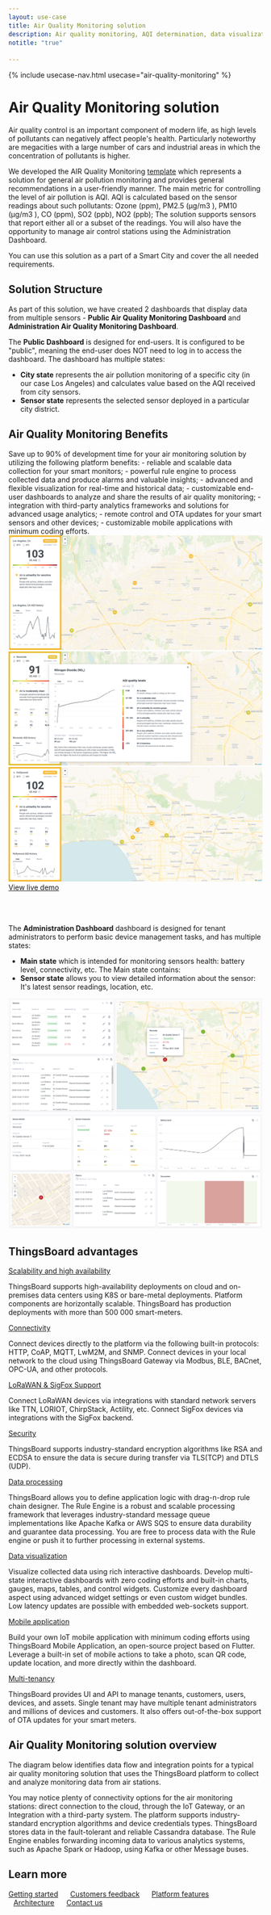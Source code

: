 ```yaml
---
layout: use-case
title: Air Quality Monitoring solution
description: Air quality monitoring, AQI determination, data visualization and device management with ThingsBoard IoT Platform
notitle: "true"

---
```


{% include usecase-nav.html usecase="air-quality-monitoring" %}

<h1 class="usecase-title">Air Quality Monitoring solution</h1>

Air quality control is an important component of modern life, as high levels of pollutants can negatively affect people's health. 
Particularly noteworthy are megacities with a large number of cars and industrial areas in which the concentration of pollutants is higher.

We developed the AIR Quality Monitoring <a href="/docs/paas/solution-templates/air-quality-monitoring">template</a> which represents a solution for general air pollution monitoring and provides general recommendations in a user-friendly manner. 
The main metric for controlling the level of air pollution is AQI.
AQI is calculated based on the sensor readings about such pollutants: Ozone (ppm), PM2.5 (µg/m3 ), PM10 (µg/m3 ), CO (ppm), SO2 (ppb), NO2 (ppb);
The solution supports sensors that report either all or a subset of the readings.
You will also have the opportunity to manage air control stations using the Administration Dashboard.

You can use this solution as a part of a Smart City and cover the all needed requirements.

<h2>Solution Structure</h2>

As part of this solution, we have created 2 dashboards that display data from multiple sensors - **Public Air Quality Monitoring Dashboard** and **Administration Air Quality Monitoring Dashboard**.

The **Public Dashboard** is designed for end-users. It is configured to be "public", meaning the end-user does NOT need to log in to access the dashboard. The dashboard has multiple states:
- **City state** represents the air pollution monitoring of a specific city (in our case Los Angeles) and calculates  value based on the AQI received from city sensors.
- **Sensor state** represents the selected sensor deployed in a particular city district.

<h2>Air Quality Monitoring Benefits</h2>
Save up to 90% of development time for your air monitoring solution by utilizing the following platform benefits:
- reliable and scalable data collection for your smart monitors;
- powerful rule engine to process collected data and produce alarms and valuable insights;
- advanced and flexible visualization for real-time and historical data;
- customizable end-user dashboards to analyze and share the results of air quality monitoring;
- integration with third-party analytics frameworks and solutions for advanced usage analytics;
- remote control and OTA updates for your smart sensors and other devices;
- customizable mobile applications with minimum coding efforts.

<div class="usecase-carousel owl-carousel owl-theme">
    <div>
        <img class="item-image" src="/images/usecases/air-quality/aq1.png">
    </div>
    <div>
        <img class="item-image" src="/images/usecases/air-quality/aq2.png">
    </div>
    <div>
        <img class="item-image" src="/images/usecases/air-quality/aq3.png">
    </div>
</div>

<div class="center" style="margin-bottom: 64px;">
    <a target="_blank" href="https://thingsboard.cloud/dashboard/ec564620-82b2-11ed-a624-8360a2a6cb0e?publicId=4978baf0-8a92-11ec-98f9-ff45c37940c6" class="button">View live demo</a>
</div>

The **Administration Dashboard** dashboard is designed for tenant administrators to perform basic device management tasks, and has multiple states:
-  **Main state** which is intended for monitoring sensors health: battery level, connectivity, etc. The Main state contains:
- **Sensor state** allows you to view detailed information about the sensor: It's latest sensor readings, location, etc. 

<div class="usecase-carousel owl-carousel owl-theme">
    <div>
        <img class="item-image" src="/images/usecases/air-quality/aq4.png">
    </div>
    <div>
        <img class="item-image" src="/images/usecases/air-quality/aq5.png">
    </div>
</div>

## ThingsBoard advantages
<section class="usecase-advantages">
    <div class="usecase-background">
        <div class="bottom-features1"></div><div class="bottom-features2"></div><div class="small11"></div><div class="small12"></div>
    </div>
    <div class="cards row">
        <div class="col-lg-6">
            <div class="block">
                <object data="/images/microservices-icon.svg"></object>
                <div>
                    <a class="title" href="/docs/reference/msa/">Scalability and high availability</a>
                    <p>ThingsBoard supports high-availability deployments on cloud and on-premises data centers using K8S or bare-metal deployments. Platform components are horizontally scalable. ThingsBoard has production deployments with more than 500 000 smart-meters.</p>
                </div>
            </div>
        </div>
        <div class="col-lg-6">
            <div class="block">
                <object data="/images/telemetry-icon.svg"></object>
                <div>
                    <a class="title" href="/docs/getting-started-guides/connectivity/">Connectivity</a>
                    <p>Connect devices directly to the platform via the following built-in protocols: HTTP, CoAP, MQTT, LwM2M, and SNMP. Connect devices in your local network to the cloud using ThingsBoard Gateway via Modbus, BLE, BACnet, OPC-UA, and other protocols.</p>
                </div>
            </div>
        </div>
        <div class="col-lg-6">
            <div class="block">
                <object data="/images/integration-icon.svg"></object>
                <div>
                    <a class="title" href="/docs/user-guide/integrations/">LoRaWAN & SigFox Support</a>
                    <p>Connect LoRaWAN devices via integrations with standard network servers like TTN, LORIOT, ChirpStack, Actility, etc. Connect SigFox devices via integrations with the SigFox backend.</p>
                </div>
            </div>
        </div>
        <div class="col-lg-6">
            <div class="block">
                <object data="/images/security-icon.svg"></object>
                <div>
                    <a class="title" href="/docs/pe/user-guide/ssl/http-over-ssl/">Security</a>
                    <p>ThingsBoard supports industry-standard encryption algorithms like RSA and ECDSA to ensure the data is secure during transfer via TLS(TCP) and DTLS (UDP).</p>
                </div>
            </div>
        </div>
        <div class="col-lg-6">
            <div class="block">
                <object data="/images/engine-icon.svg"></object>
                <div>
                    <a class="title" href="/docs/pe/user-guide/rule-engine-2-0/overview/">Data processing</a>
                    <p>ThingsBoard allows you to define application logic with drag-n-drop rule chain designer. The Rule Engine is a robust and scalable processing framework that leverages industry-standard message queue implementations like Apache Kafka or AWS SQS to ensure data durability and guarantee data processing. You are free to process data with the Rule engine or push it to further processing in external systems.</p>
                </div>
            </div>
        </div>
        <div class="col-lg-6">
            <div class="block">
                <object data="/images/visualization-icon.svg"></object>
                <div>
                    <a class="title" href="/docs/user-guide/dashboards/">Data visualization</a>
                    <p>Visualize collected data using rich interactive dashboards. Develop multi-state interactive dashboards with zero coding efforts and built-in charts, gauges, maps, tables, and control widgets. Customize every dashboard aspect using advanced widget settings or even custom widget bundles. Low latency updates are possible with embedded web-sockets support.</p>
                </div>
            </div>
        </div>
        <div class="col-lg-6">
            <div class="block">
                <object data="/images/phone-icon.svg"></object>
                <div>
                    <a class="title" href="/docs/mobile/">Mobile application</a>
                    <p>Build your own IoT mobile application with minimum coding efforts using ThingsBoard Mobile Application, an open-source project based on Flutter. Leverage a built-in set of mobile actions to take a photo, scan QR code, update location, and more directly within the dashboard.</p>
                </div>
            </div>
        </div>
        <div class="col-lg-6">
            <div class="block">
                <object data="/images/tenancy-icon.svg"></object>
                <div>
                    <a class="title" href="/docs/user-guide/entities-and-relations/">Multi-tenancy</a>
                    <p>ThingsBoard provides UI and API to manage tenants, customers, users, devices, and assets. Single tenant may have multiple tenant administrators and millions of devices and customers. It also offers out-of-the-box support of OTA updates for your smart meters.</p>
                </div>
            </div>
        </div>
    </div>
</section>

## Air Quality Monitoring solution overview

The diagram below identifies data flow and integration points for a typical air quality monitoring solution that uses the ThingsBoard platform to collect and analyze monitoring data from air stations.

<object width="100%" style="max-width: max-content; margin: 32px 0" data="/images/iot-use-cases/smart-energy-diagram.svg"></object>

You may notice plenty of connectivity options for the air monitoring stations: direct connection to the cloud, through the IoT Gateway, or an Integration with a third-party system.
The platform supports industry-standard encryption algorithms and device credentials types. ThingsBoard stores data in the fault-tolerant and reliable Cassandra database.
The Rule Engine enables forwarding incoming data to various analytics systems, such as Apache Spark or Hadoop, using Kafka or other Message buses.

## Learn more

<a style="margin-right: 10px;" href="/docs/getting-started-guides/helloworld/" class="button">Getting started</a>
<a style="margin: 10px;" href="/industries/smart-energy/" class="button">Customers feedback</a>
<a style="margin: 10px;" href="/docs/#platform-features" class="button">Platform features</a>
<a style="margin: 10px;" href="/docs/reference/" class="button">Architecture</a>
<a style="margin: 10px;" href="/docs/contact-us/" class="button">Contact us</a>
